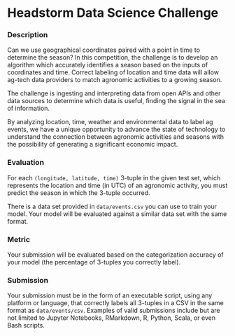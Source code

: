 # Headstorm Data Science Challenge

### Description

Can we use geographical coordinates paired with a point in time to determine the season?
In this competition, the challenge is to develop an algorithm which accurately identifies
a season based on the inputs of coordinates and time. Correct labeling of location and time
data will allow ag-tech data providers to match agronomic activities to a growing season.

The challenge is ingesting and interpreting data from open APIs and other data sources
to determine which data is useful, finding the signal in the sea of information.

By analyzing location, time, weather and environmental data to label ag events, we have a unique
opportunity to advance the state of technology to understand the connection between agronomic 
activities and seasons with the possibility of generating a significant economic impact.

### Evaluation
For each `(longitude, latitude, time)` 3-tuple in the given test set, which represents the location and time 
(in UTC) of an agronomic activity, you must predict the season in which the 3-tuple occurred.

There is a data set provided in `data/events.csv` you can use to train your model.  Your model
will be evaluated against a similar data set with the same format.

### Metric
Your submission will be evaluated based on the categorization accuracy of your model 
(the percentage of 3-tuples you correctly label).

### Submission
Your submission must be in the form of an executable script, using any platform or language, that correctly
labels all 3-tuples in a CSV in the same format as `data/events/csv`.  Examples of valid submissions
include but are not limited to Jupyter Notebooks, RMarkdown, R, Python, Scala, or even Bash scripts.
